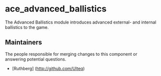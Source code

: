 ace_advanced_ballistics
===============

The Advanced Ballistics module introduces advanced external- and internal ballistics to the game.

## Maintainers

The people responsible for merging changes to this component or answering potential questions.

- [Ruthberg] (http://github.com/Ulteq)